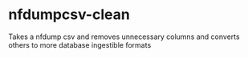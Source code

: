 # nfdumpcsv-clean
Takes a nfdump csv and removes unnecessary columns and converts others to more database ingestible formats
